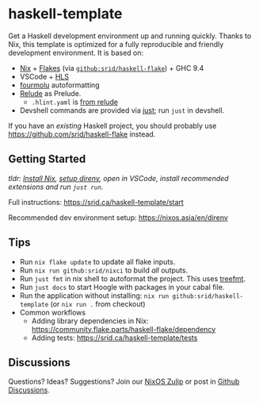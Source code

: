 # haskell-template

Get a Haskell development environment up and running quickly. Thanks to Nix, this template is optimized for a fully reproducible and friendly development environment. It is based on:

- [Nix](https://srid.ca/haskell-nix) + [Flakes](https://serokell.io/blog/practical-nix-flakes) (via [`github:srid/haskell-flake`](https://github.com/srid/haskell-flake)) + GHC 9.4
- VSCode + [HLS](https://github.com/haskell/haskell-language-server)
- [fourmolu](https://github.com/fourmolu/fourmolu) autoformatting 
- [Relude](https://github.com/kowainik/relude) as Prelude.
  - `.hlint.yaml` is [from relude](https://github.com/kowainik/relude/blob/main/.hlint.yaml)
- Devshell commands are provided via [just](https://just.systems/); run `just` in devshell.

If you have an *existing* Haskell project, you should probably use https://github.com/srid/haskell-flake instead.

## Getting Started

*tldr: [Install Nix](https://nixos.asia/en/install), [setup direnv](https://nixos.asia/en/direnv), open in VSCode, install recommended extensions and run `just run`.*

Full instructions: https://srid.ca/haskell-template/start

Recommended dev environment setup: https://nixos.asia/en/direnv

## Tips

- Run `nix flake update` to update all flake inputs.
- Run `nix run github:srid/nixci` to build _all_ outputs.
- Run `just fmt` in nix shell to autoformat the project. This uses [treefmt](https://github.com/numtide/treefmt).
- Run `just docs` to start Hoogle with packages in your cabal file.
- Run the application without installing: `nix run github:srid/haskell-template` (or `nix run .` from checkout)
- Common workflows
  - Adding library dependencies in Nix: https://community.flake.parts/haskell-flake/dependency
  - Adding tests: https://srid.ca/haskell-template/tests

## Discussions

Questions? Ideas? Suggestions? Join our [NixOS Zulip](https://nixos.zulipchat.com/#narrow/stream/413949-haskell-flake) or post in [Github Discussions](https://github.com/srid/haskell-template/discussions).

